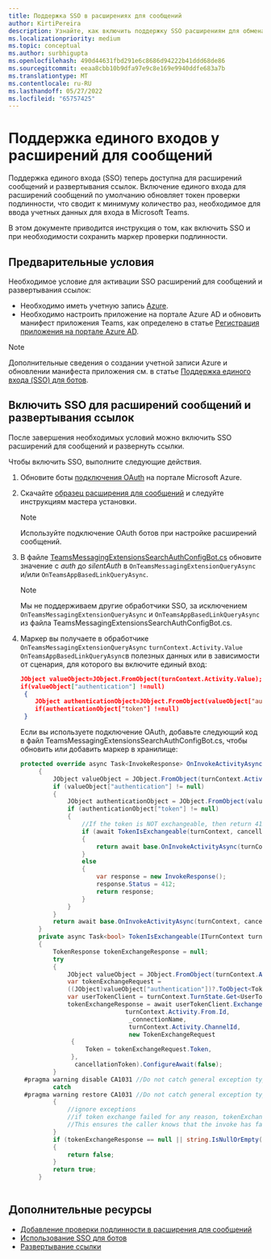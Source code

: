 ```yaml
---
title: Поддержка SSO в расширениях для сообщений
author: KirtiPereira
description: Узнайте, как включить поддержку SSO расширениям для обмена сообщениями с помощью примеров кода.
ms.localizationpriority: medium
ms.topic: conceptual
ms.author: surbhigupta
ms.openlocfilehash: 490d44631fbd291e6c8686d94222b41ddd68de86
ms.sourcegitcommit: eeaa8cbb10b9dfa97e9c8e169e9940ddfe683a7b
ms.translationtype: MT
ms.contentlocale: ru-RU
ms.lasthandoff: 05/27/2022
ms.locfileid: "65757425"
---
```

# <a name="single-sign-on-support-for-message-extensions"></a>Поддержка единого входов у расширений для сообщений

Поддержка единого входа (SSO) теперь доступна для расширений сообщений и развертывания ссылок. Включение единого входа для расширений сообщений по умолчанию обновляет токен проверки подлинности, что сводит к минимуму количество раз, необходимое для ввода учетных данных для входа в Microsoft Teams.

В этом документе приводится инструкция о том, как включить SSO и при необходимости сохранить маркер проверки подлинности.

## <a name="prerequisites"></a>Предварительные условия

Необходимое условие для активации SSO расширений для сообщений и развертывания ссылок:

* Необходимо иметь учетную запись [Azure](https://azure.microsoft.com/free/).
* Необходимо настроить приложение на портале Azure AD и обновить манифест приложения Teams, как определено в статье [Регистрация приложения на портале Azure AD](../../bots/how-to/authentication/auth-aad-sso-bots.md#register-your-app-through-the-azure-ad-portal).

> [!NOTE]
> Дополнительные сведения о создании учетной записи Azure и обновлении манифеста приложения см. в статье [Поддержка единого входа (SSO) для ботов](../../bots/how-to/authentication/auth-aad-sso-bots.md).

## <a name="enable-sso-for-message-extensions-and-link-unfurling"></a>Включить SSO для расширений сообщений и развертывания ссылок

После завершения необходимых условий можно включить SSO расширений для сообщений и развернуть ссылки.

Чтобы включить SSO, выполните следующие действия.

1. Обновите боты [подключения OAuth](../../bots/how-to/authentication/auth-aad-sso-bots.md#update-the-azure-portal-with-the-oauth-connection) на портале Microsoft Azure.
2. Скачайте [образец расширения для сообщений](https://github.com/microsoft/BotBuilder-Samples/tree/main/samples/csharp_dotnetcore/52.teams-messaging-extensions-search-auth-config) и следуйте инструкциям мастера установки.
   > [!NOTE]
   > Используйте подключение OAuth ботов при настройке расширений сообщений.
3. В файле [TeamsMessagingExtensionsSearchAuthConfigBot.cs](https://github.com/microsoft/BotBuilder-Samples/tree/main/samples/csharp_dotnetcore/52.teams-messaging-extensions-search-auth-config/Bots/TeamsMessagingExtensionsSearchAuthConfigBot.cs) обновите значение с *auth* до *silentAuth* в `OnTeamsMessagingExtensionQueryAsync` и/или `OnTeamsAppBasedLinkQueryAsync`.  

    > [!NOTE]
    > Мы не поддерживаем другие обработчики SSO, за исключением `OnTeamsMessagingExtensionQueryAsync` и `OnTeamsAppBasedLinkQueryAsync` из файла TeamsMessagingExtensionsSearchAuthConfigBot.cs.

4. Маркер вы получаете в обработчике `OnTeamsMessagingExtensionQueryAsync` `turnContext.Activity.Value` `OnTeamsAppBasedLinkQueryAsync`в полезных данных или в зависимости от сценария, для которого вы включите единый вход:

    ```json
    JObject valueObject=JObject.FromObject(turnContext.Activity.Value);
    if(valueObject["authentication"] !=null)
     {
        JObject authenticationObject=JObject.FromObject(valueObject["authentication"]);
        if(authenticationObject["token"] !=null)
     }
    
     ```
  
    Если вы используете подключение OAuth, добавьте следующий код в файл TeamsMessagingExtensionsSearchAuthConfigBot.cs, чтобы обновить или добавить маркер в хранилище:

   ```C#
   protected override async Task<InvokeResponse> OnInvokeActivityAsync(ITurnContext<IInvokeActivity> turnContext, CancellationToken cancellationToken)
        {
            JObject valueObject = JObject.FromObject(turnContext.Activity.Value);
            if (valueObject["authentication"] != null)
            {
                JObject authenticationObject = JObject.FromObject(valueObject["authentication"]);
                if (authenticationObject["token"] != null)
                {
                    //If the token is NOT exchangeable, then return 412 to require user consent
                    if (await TokenIsExchangeable(turnContext, cancellationToken))
                    {
                        return await base.OnInvokeActivityAsync(turnContext, cancellationToken).ConfigureAwait(false);
                    }
                    else
                    {
                        var response = new InvokeResponse();
                        response.Status = 412;
                        return response;
                    }
                }
            }
            return await base.OnInvokeActivityAsync(turnContext, cancellationToken).ConfigureAwait(false);
        }
        private async Task<bool> TokenIsExchangeable(ITurnContext turnContext, CancellationToken cancellationToken)
        {
            TokenResponse tokenExchangeResponse = null;
            try
            {
                JObject valueObject = JObject.FromObject(turnContext.Activity.Value);
                var tokenExchangeRequest =
                ((JObject)valueObject["authentication"])?.ToObject<TokenExchangeInvokeRequest>();
                var userTokenClient = turnContext.TurnState.Get<UserTokenClient>();
                tokenExchangeResponse = await userTokenClient.ExchangeTokenAsync(
                                turnContext.Activity.From.Id,
                                 _connectionName,
                                 turnContext.Activity.ChannelId,
                                 new TokenExchangeRequest
                 {
                     Token = tokenExchangeRequest.Token,
                 },
                  cancellationToken).ConfigureAwait(false);
            }
    #pragma warning disable CA1031 //Do not catch general exception types (ignoring, see comment below)
            catch
    #pragma warning restore CA1031 //Do not catch general exception types
            {
                //ignore exceptions
                //if token exchange failed for any reason, tokenExchangeResponse above remains null, and a failure invoke response is sent to the caller.
                //This ensures the caller knows that the invoke has failed.
            }
            if (tokenExchangeResponse == null || string.IsNullOrEmpty(tokenExchangeResponse.Token))
            {
                return false;
            }
            return true;
        }
    
    ```

## <a name="see-also"></a>Дополнительные ресурсы

* [Добавление проверки подлинности в расширения для сообщений](add-authentication.md)
* [Использование SSO для ботов](../../bots/how-to/authentication/auth-aad-sso-bots.md)
* [Развертывание ссылки](link-unfurling.md)
